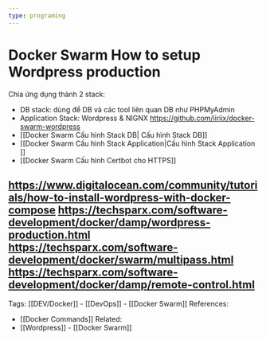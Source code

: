```yaml
---
type: programing 
---
```

# Docker Swarm How to setup Wordpress production

Chia ứng dụng thành 2 stack: 
- DB stack: dùng để DB và các tool liên quan DB như PHPMyAdmin
- Application Stack: Wordpress & NIGNX
https://github.com/iiriix/docker-swarm-wordpress
- [[Docker Swarm Cấu hình Stack DB| Cấu hình Stack DB]]
- [[Docker Swarm Cấu hình Stack Application|Cấu hình Stack Application ]]
- [[Docker Swarm Cấu hình Certbot cho HTTPS]]

https://www.digitalocean.com/community/tutorials/how-to-install-wordpress-with-docker-compose
https://techsparx.com/software-development/docker/damp/wordpress-production.html
https://techsparx.com/software-development/docker/swarm/multipass.html
https://techsparx.com/software-development/docker/damp/remote-control.html
--- 
Tags: [[DEV/Docker]] - [[DevOps]] - [[Docker Swarm]]
References:
- [[Docker Commands]]
Related: 
- [[Wordpress]] - [[Docker Swarm]]